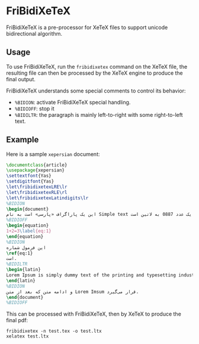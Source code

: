 FriBidiXeTeX
========

FriBidiXeTeX is a pre-processor for XeTeX files to support unicode bidirectional algorithm.

Usage
-----

To use FriBidiXeTeX, run the `fribidixetex` command on the XeTeX file, the resulting file
can then be processed by the XeTeX engine to produce the final output.

FriBidiXeTeX understands some special comments to control its behavior:

* `%BIDION`: activate FriBidiXeTeX special handling.
* `%BIDIOFF`: stop it
* `%BIDILTR`: the paragraph is mainly left-to-right with some right-to-left text.

Example
-------

Here is a sample `xepersian` document:

````latex
\documentclass{article}
\usepackage{xepersian}
\settextfont{Yas}
\setdigitfont{Yas}
\let\fribidixetexLRE\lr
\let\fribidixetexRLE\rl
\let\fribidixetexLatindigits\lr
%BIDION
\begin{document}    
این یک پاراگراف «پارسی» است به نام Simple text و این یک عدد 0887 به لاتین است.
%BIDIOFF
\begin{equation}
1+2=3\label{eq:1}
\end{equation}
%BIDION
این فرمول شماره
\ref{eq:1}
است.
%BIDILTR
\begin{latin}
Lorem Ipsum is simply dummy text of the printing and typesetting industry. Lorem Ipsum has been the industry's standard dummy text ever since the 1500s, when an unknown printer took a galley of type and scrambled it to make a type specimen book. It has survived not only five centuries, but also the leap into electronic typesetting, remaining essentially unchanged. It was popularised in the 1960s with the release of Letraset sheets containing Lorem Ipsum passages, and more recently with desktop publishing software like Aldus PageMaker including versions of Lorem Ipsum.
\end{latin}
%BIDION
و ادامه متن که بعد از متن Lorem Imsum قرار می‌گیرد.
\end{document}
%BIDIOFF
````

This can be processed with FriBidiXeTeX, then by XeTeX to produce the final pdf:

    fribidixetex -n test.tex -o test.ltx
    xelatex test.ltx
